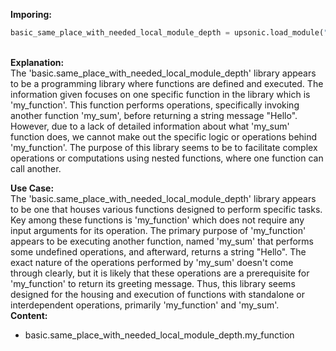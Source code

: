 <b class="custom_code_highlight_green">Imporing:</b><br>
```python
basic_same_place_with_needed_local_module_depth = upsonic.load_module("basic.same_place_with_needed_local_module_depth")
```
<br><b class="custom_code_highlight_green">Explanation:</b><br>The 'basic.same_place_with_needed_local_module_depth' library appears to be a programming library where functions are defined and executed. The information given focuses on one specific function in the library which is 'my_function'. This function performs operations, specifically invoking another function 'my_sum', before returning a string message "Hello". However, due to a lack of detailed information about what 'my_sum' function does, we cannot make out the specific logic or operations behind 'my_function'. The purpose of this library seems to be to facilitate complex operations or computations using nested functions, where one function can call another.

<b class="custom_code_highlight_green">Use Case:</b><br>The 'basic.same_place_with_needed_local_module_depth' library appears to be one that houses various functions designed to perform specific tasks. Key among these functions is 'my_function' which does not require any input arguments for its operation. The primary purpose of 'my_function' appears to be executing another function, named 'my_sum' that performs some undefined operations, and afterward, returns a string "Hello". The exact nature of the operations performed by 'my_sum' doesn't come through clearly, but it is likely that these operations are a prerequisite for 'my_function' to return its greeting message. Thus, this library seems designed for the housing and execution of functions with standalone or interdependent operations, primarily 'my_function' and 'my_sum'.
<br><b class="custom_code_highlight_green">Content:</b><br>
  - basic.same_place_with_needed_local_module_depth.my_function
